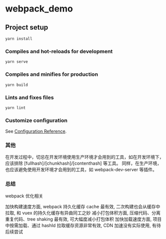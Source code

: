 # webpack_demo

## Project setup

```
yarn install
```

### Compiles and hot-reloads for development

```
yarn serve
```

### Compiles and minifies for production

```
yarn build
```

### Lints and fixes files

```
yarn lint
```

### Customize configuration

See [Configuration Reference](https://cli.vuejs.org/config/).

### 其他

在开发过程中，切忌在开发环境使用生产环境才会用到的工具，如在开发环境下，应该排除 [fullhash]/[chunkhash]/[contenthash] 等工具。
同样，在生产环境，也应该避免使用开发环境才会用到的工具，如 webpack-dev-server 等插件。

### 总结

webpack 优化相关

加快构建速度方面, webpack 持久化缓存 cache 最有效, 二次构建也会从缓存中拉取, 和 vuex 的持久化缓存有异曲同工之妙
减小打包体积方面, 压缩代码、分离重复代码、tree shaking 最有效, 可大幅度减小打包体积
加快加载速度方面, 项目中按需加载、通过 hashId 拉取缓存资源非常有效, CDN 加速没有实际使用, 有待后续尝试
